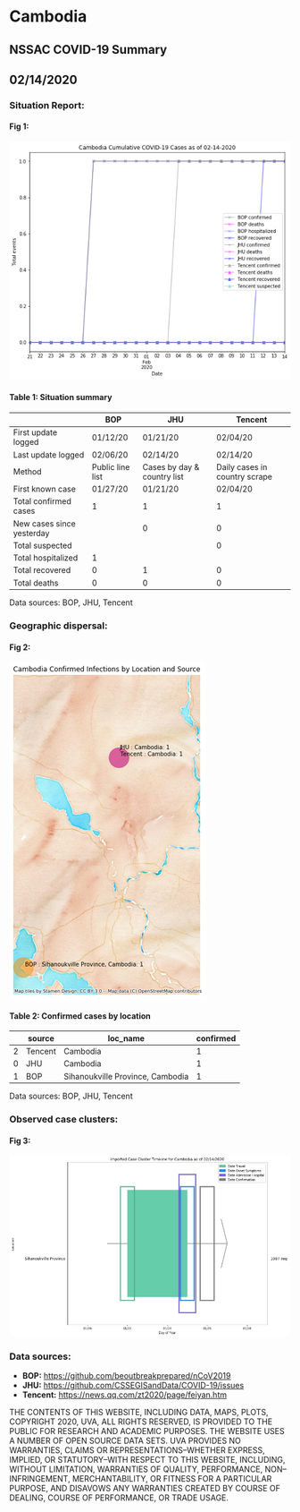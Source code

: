 # Cambodia
## NSSAC COVID-19 Summary
## 02/14/2020



 ### Situation Report:
#### Fig 1:
![Cambodia cases](../merged_histories/Cambodia_merged_histories.png)

#### Table 1: Situation summary
|                           | BOP              | JHU                         | Tencent                       |
|---------------------------|------------------|-----------------------------|-------------------------------|
| First update logged       | 01/12/20         | 01/21/20                    | 02/04/20                      |
| Last update logged        | 02/06/20         | 02/14/20                    | 02/14/20                      |
| Method                    | Public line list | Cases by day & country list | Daily cases in country scrape |
| First known case          | 01/27/20         | 01/21/20                    | 02/04/20                      |
| Total confirmed cases     | 1                | 1                           | 1                             |
| New cases since yesterday |                  | 0                           | 0                             |
| Total suspected           |                  |                             | 0                             |
| Total hospitalized        | 1                |                             |                               |
| Total recovered           | 0                | 1                           | 0                             |
| Total deaths              | 0                | 0                           | 0                             |
Data sources: BOP, JHU, Tencent


### Geographic dispersal:
#### Fig 2:
![Cambodia mapped](../case_locs/Cambodia_case_locs.png)

#### Table 2: Confirmed cases by location
|    | source   | loc_name                         |   confirmed |
|----|----------|----------------------------------|-------------|
|  2 | Tencent  | Cambodia                         |           1 |
|  0 | JHU      | Cambodia                         |           1 |
|  1 | BOP      | Sihanoukville Province, Cambodia |           1 |

Data sources: BOP, JHU, Tencent


### Observed case clusters:
#### Fig 3:
![Cambodia cases](../cluster_analysis/Cambodia_imported_cases.png)


### Data sources:
* **BOP:** https://github.com/beoutbreakprepared/nCoV2019
* **JHU:** https://github.com/CSSEGISandData/COVID-19/issues
* **Tencent:** https://news.qq.com/zt2020/page/feiyan.htm
    
    
    
    
    
THE CONTENTS OF THIS WEBSITE, INCLUDING DATA, MAPS, PLOTS, COPYRIGHT 2020, UVA, ALL RIGHTS RESERVED, IS PROVIDED TO THE PUBLIC FOR RESEARCH AND ACADEMIC PURPOSES. THE WEBSITE USES A NUMBER OF OPEN SOURCE DATA SETS. UVA PROVIDES NO WARRANTIES, CLAIMS OR REPRESENTATIONS–WHETHER EXPRESS, IMPLIED, OR STATUTORY–WITH RESPECT TO THIS WEBSITE, INCLUDING, WITHOUT LIMITATION, WARRANTIES OF QUALITY, PERFORMANCE, NON–INFRINGEMENT, MERCHANTABILITY, OR FITNESS FOR A PARTICULAR PURPOSE, AND DISAVOWS ANY WARRANTIES CREATED BY COURSE OF DEALING, COURSE OF PERFORMANCE, OR TRADE USAGE.